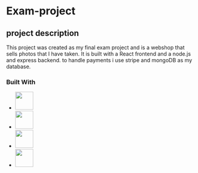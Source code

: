 # Exam-project

## project description

This project was created as my final exam project and is a webshop that sells photos that I have taken. It is built with a React frontend and a
node.js and express backend. to handle payments i use stripe and mongoDB as my database.

### Built With

- <img src="./icons/React-Dark.svg" width="48">
- <img src="./icons/NodeJS-Dark.svg" width="48">
- <img src="./icons/ExpressJS-Dark.svg" width="48">
- <img src="./icons/MongoDB.svg" width="48">
